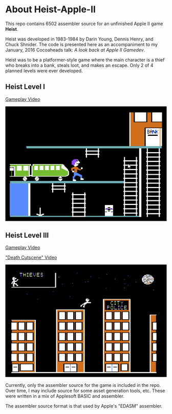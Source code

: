 # About Heist-Apple-II

This repo contains 6502 assembler source for an unfinished Apple II game **Heist**. 

Heist was developed in 1983-1984 by Darin Young, Dennis Henry, and Chuck Shnider. The code is presented here as an accompaniment to my January, 2016 Cocoaheads talk: *A look back at Apple II Gamedev*.

Heist was to be a platformer-style game where the main character is a thief who breaks into a bank, steals loot, and makes an escape. Only 2 of 4 planned levels were ever developed.

## Heist Level I
[Gameplay Video](https://www.dropbox.com/s/oacv3qbgyib0wbw/Heist%20I%20Gameplay.mp4)

![Level I](/img/heist1.png "Heist Level I")

## Heist Level III
[Gameplay Video](https://www.dropbox.com/s/fdfgs6p4px9g5vd/Heist%20III%20Gameplay.mp4)

["Death Cutscene" Video](https://www.dropbox.com/s/3i55lg1qbpi7d1o/Heist%20III%20Death%20cutscene.mp4)

![Level III](img/heist3.png "Heist Level III")

Currently, only the assembler source for the game is included in the repo. Over time, I may include source for some asset generation tools, etc. These were written in a mix of Applesoft BASIC and assembler.

The assembler source format is that used by Apple's "EDASM" assembler.
